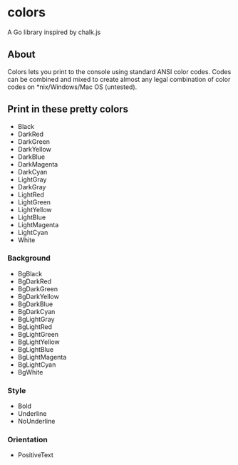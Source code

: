# colors
A Go library inspired by chalk.js

## About
Colors lets you print to the console using standard ANSI color codes. Codes can be combined and mixed to create almost any legal combination of color codes on *nix/Windows/Mac OS (untested). 

## Print in these pretty colors
* Black        
* DarkRed 
* DarkGreen 
* DarkYellow 
* DarkBlue 
* DarkMagenta 
* DarkCyan 
* LightGray 
* DarkGray 
* LightRed 
* LightGreen 
* LightYellow 
* LightBlue 
* LightMagenta 
* LightCyan 
* White 
### Background
* BgBlack 
* BgDarkRed 
* BgDarkGreen 
* BgDarkYellow 
* BgDarkBlue 
* BgDarkCyan 
* BgLightGray 
* BgLightRed 
* BgLightGreen 
* BgLightYellow 
* BgLightBlue 
* BgLightMagenta 
* BgLightCyan 
* BgWhite 
### Style
* Bold 
* Underline 
* NoUnderline 
### Orientation
* PositiveText 

